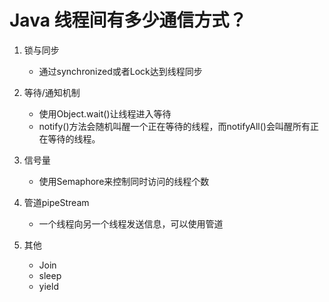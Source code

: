 # Java 线程间有多少通信方式？

1. 锁与同步
    * 通过synchronized或者Lock达到线程同步

1. 等待/通知机制
    * 使用Object.wait()让线程进入等待
    * notify()方法会随机叫醒一个正在等待的线程，而notifyAll()会叫醒所有正在等待的线程。
2. 信号量
    * 使用Semaphore来控制同时访问的线程个数
3. 管道pipeStream
    * 一个线程向另一个线程发送信息，可以使用管道
4. 其他
    * Join
    * sleep
    * yield